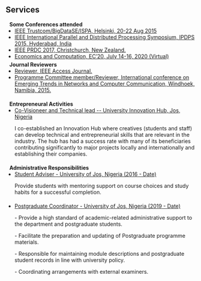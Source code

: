 ## Services

<h4 style="margin:0 10px 0;">Some Conferences attended</h4>

<ul style="margin:0 0 5px;">
  <li><a href="http://cvpr2023.thecvf.com/"><autocolor>IEEE Trustcom/BigDataSE/ISPA, Helsinki, 20-22 Aug 2015</autocolor></a></li>
  <li><a href="http://iccv2021.thecvf.com/"><autocolor>IEEE International Parallel and Distributed Processing Symposium, IPDPS 2015, Hyderabad, India</autocolor></a></li>
  <li><a href="https://eccv2022.ecva.net/"><autocolor>IEEE PRDC 2017, Christchurch, New Zealand.</autocolor></a></li>
  <li><a href="https://eccv2022.ecva.net/"><autocolor>Economics and Computation, EC’20, July 14-16, 2020 (Virtual)</autocolor></a></li>
</ul>

<h4 style="margin:0 10px 0;">Journal Reviewers</h4>

<ul style="margin:0 0 20px;">
  <li><a href="https://www.computer.org/csdl/journal/tp"><autocolor>Reviewer, IEEE Access Journal.</autocolor></a></li>
  <li><a href="https://www.springer.com/journal/11263"><autocolor>Programme Committee member/Reviewer, International conference on Emerging Trends in Networks and Computer Communication, Windhoek, Namibia, 2015.</autocolor></a></li>
</ul>

<h4 style="margin:0 10px 0;">Entrepreneural Activities</h4>

<ul style="margin:0 0 20px;">
  <li><a href=""><autocolor>Co-Visioneer and Technical lead -- University Innovation Hub, Jos, Nigeria</autocolor></a></li>
 <p>I co-established an Innovation Hub where creatives (students and staff) can develop technical and entrepreneurial
skills that are relevant in the industry. The hub has had a success rate with many of its beneficiaries contributing significantly to major projects locally and internationally and establishing their companies. </p>
</ul>

<h4 style="margin:0 10px 0;">Administrative Responsibilities</h4>

<ul style="margin:0 0 20px;">
  <li><a href=""><autocolor> Student Adviser - University of Jos, Nigeria (2016 - Date)</autocolor></a></li>
 <p>Provide students with mentoring support on course choices and study habits for a successful completion.</p>
</ul>

<ul style="margin:0 0 20px;">
  <li><a href=""><autocolor> Postgraduate Coordinator - University of Jos, Nigeria (2019 - Date)</autocolor></a></li>
 <p>- Provide a high standard of academic-related administrative support to the department and postgraduate students.</p>
 <p>- Facilitate the preparation and updating of Postgraduate programme materials.</p>
 <p>- Responsible for maintaining module descriptions and postgraduate student records in line with university policy.</p>
  <p>- Coordinating arrangements with external examiners.</p>
</ul>
